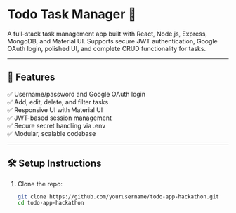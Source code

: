 # Todo Task Manager 📝

A full-stack task management app built with React, Node.js, Express, MongoDB, and Material UI. Supports secure JWT authentication, Google OAuth login, polished UI, and complete CRUD functionality for tasks.

---

## 🚀 Features

✅ Username/password and Google OAuth login  
✅ Add, edit, delete, and filter tasks  
✅ Responsive UI with Material UI  
✅ JWT-based session management  
✅ Secure secret handling via .env  
✅ Modular, scalable codebase

---

## 🛠️ Setup Instructions

1. Clone the repo:
   ```bash
   git clone https://github.com/yourusername/todo-app-hackathon.git
   cd todo-app-hackathon
